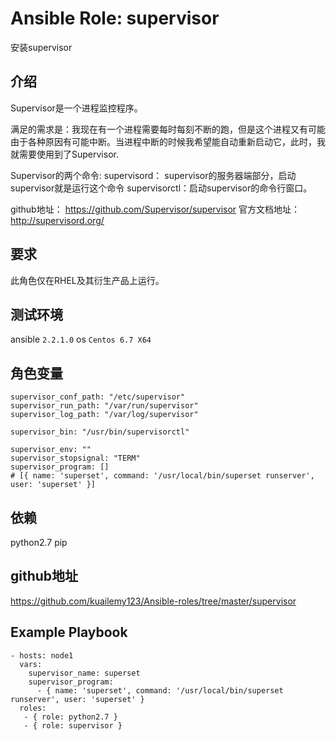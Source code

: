 # Ansible Role: supervisor

安装supervisor

## 介绍
Supervisor是一个进程监控程序。

满足的需求是：我现在有一个进程需要每时每刻不断的跑，但是这个进程又有可能由于各种原因有可能中断。当进程中断的时候我希望能自动重新启动它，此时，我就需要使用到了Supervisor.

Supervisor的两个命令:
supervisord： supervisor的服务器端部分，启动supervisor就是运行这个命令
supervisorctl：启动supervisor的命令行窗口。


github地址： https://github.com/Supervisor/supervisor
官方文档地址：http://supervisord.org/

## 要求

此角色仅在RHEL及其衍生产品上运行。

## 测试环境

ansible `2.2.1.0`
os `Centos 6.7 X64`

## 角色变量
    supervisor_conf_path: "/etc/supervisor"
    supervisor_run_path: "/var/run/supervisor"
    supervisor_log_path: "/var/log/supervisor"

    supervisor_bin: "/usr/bin/supervisorctl"

    supervisor_env: ""
    supervisor_stopsignal: "TERM"
    supervisor_program: []
    # [{ name: 'superset', command: '/usr/local/bin/superset runserver', user: 'superset' }]
    

## 依赖

python2.7
pip

## github地址
https://github.com/kuailemy123/Ansible-roles/tree/master/supervisor

## Example Playbook

    - hosts: node1
      vars:
        supervisor_name: superset
        supervisor_program: 
          - { name: 'superset', command: '/usr/local/bin/superset runserver', user: 'superset' }
      roles:
       - { role: python2.7 }
       - { role: supervisor }
    